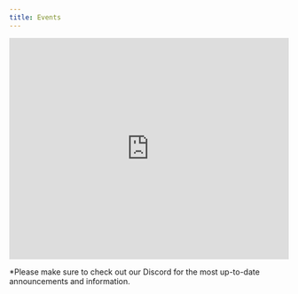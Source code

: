 ```yaml
---
title: Events
---
```


<iframe style="border-width:0; width: 100%; height: 400px; border: 0;"
        src="https://calendar.google.com/calendar/embed?height=400&wkst=1&ctz=Australia%2FHobart&showCalendars=0&title=Programming%20Club%20Calendar&src=NjkxYmM0OWYyZjQ1ODU2OGM0YjUzMGZlMDY2NjczMTdjZjE5NGEzYjJmMmM2MDEwMTFkYzNjYzg5ZGVjYzU2NEBncm91cC5jYWxlbmRhci5nb29nbGUuY29t&src=OGI3OGYyYzY2OTNhOWI5NjE4MzBhMTAzN2MwMmIyMmE0YWZiMzUxM2VhYjg2YTIxNGVmMDRjYjg0ODNiNGRkMEBncm91cC5jYWxlbmRhci5nb29nbGUuY29t&color=%23B39DDB&color=%23039BE5" 
        scrolling="no"></iframe>

*Please make sure to check out our Discord for the most up-to-date announcements and information.
